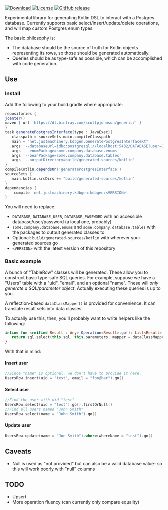 [ ![Download](https://api.bintray.com/packages/scottpjohnson/generic/kdbgen/images/download.svg) ](https://bintray.com/scottpjohnson/generic/kdbgen/_latestVersion)
[![License](https://img.shields.io/badge/License-Apache%202.0-blue.svg)](https://opensource.org/licenses/Apache-2.0)
[![GitHub release](https://img.shields.io/github/release/qubyte/rubidium.svg)]()
 
 Experimental library for generating Kotlin DSL to interact with a Postgres database. 
 Currently supports basic select/insert/update/delete operations, and will map custom Postgres enum types.
 
 The basic philosophy is:
 - The database should be the source of truth for Kotlin objects representing its rows, so those should be generated automatically.
 - Queries should be as type-safe as possible, which can be accomplished with code generation.
  
## Use
### Install
Add the following to your build.gradle where appropriate:
```groovy
repositories {
jcenter()
maven { url 'https://dl.bintray.com/scottpjohnson/generic/' }
}
task generatePostgresInterface(type : JavaExec){
   classpath = sourceSets.main.compileClasspath
   main = "net.justmachinery.kdbgen.GeneratePostgresInterfaceKt"
   args '--databaseUrl=jdbc:postgresql://localhost:5432/DATABASE?user=DATABASE_USER&password=DATABASE_PASSWORD'
   args '--enumPackage=some.company.database.enums'
   args '--beanPackage=some.company.database.tables'
   args '--outputDirectory=build/generated-sources/kotlin'
}
compileKotlin.dependsOn('generatePostgresInterface')
sourceSets {
   main.kotlin.srcDirs += "build/generated-sources/kotlin"
}
dependencies {
    compile 'net.justmachinery.kdbgen:kdbgen:<VERSION>'
}
```
You will need to replace:
- `DATABASE`, `DATABASE_USER`, `DATABASE_PASSWORD` with an accessible database/user/password (a local one, probably)
- `some.company.database.enums` and `some.company.database.tables` with the packages to output generated classes to
- Optional: `build/generated-sources/kotlin` with wherever your generated sources go
- `<VERSION>` with the latest version of this repository

### Basic example

A bunch of "TableRow" classes will be generated. These allow you to construct basic type-safe SQL queries.
For example, suppose we have a "Users" table with a "uid", "email", and an optional "name".
These will *only generate a SQL/parameter object*. Actually executing these queries is up to you.

A reflection-based `dataClassMapper()` is provided for convenience. It can translate result sets into data classes. 

To actually use this, then, you'll probably want to write helpers like the following:
 ```kotlin
 inline fun <reified Result : Any> Operation<Result>.go(): List<Result> {
 	return sql.select(this.sql, this.parameters, mapper = dataClassMapper(Result::class))
 }
 ```
 
 With that in mind:

#### Insert user
```kotlin
//Since "name" is optional, we don't have to provide it here.
UsersRow.insert(uid = "test", email = "foo@bar").go()
```

#### Select user
```kotlin
//Find the user with uid "test"
UsersRow.select(uid = "test").go().firstOrNull()
//Find all users named "John Smith"
UsersRow.select(name = "John Smith").go()
```

#### Update user
```kotlin
UsersRow.update(name = "Joe Smith").where(whereName = "test").go()
```

## Caveats
- Null is used as "not provided" but can also be a valid database value- so this will work poorly with "null" columns

## TODO
- Upsert
- More operation fluency (can currently only compare equality)